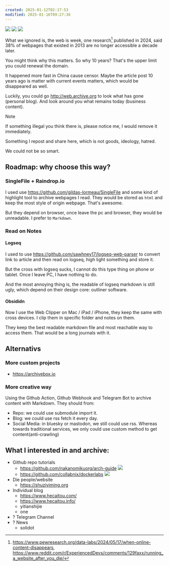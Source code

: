 ```yaml
---
created: 2025-01-12T02:17:53
modified: 2025-01-16T09:27:36
---
```


![](https://img.shields.io/github/stars/bGZo/archives?style=for-the-badge&label=stars) ![](https://img.shields.io/github/repo-size/bGZo/archives?style=for-the-badge&label=size) ![](https://img.shields.io/github/created-at/bGZo/archives?style=for-the-badge&label=since)

What we ignored is, the web is week, one research[^web-page-research] published in 2024, said 38% of webpages that existed in 2013 are no longer accessible a decade later.

You might think why this matters. So why 10 years? That's the upper limit you could renewal the domain.

It happened more fast in China cause censor. Maybe the article post 10 years ago is matter with current events matters, which would be disappeared as well.

Luckily, you could go http://web.archive.org to look what has gone (personal blog). And look around you what remains today (business content).

> [!note]
> If something illegal you think there is, please notice me, I would remove it immediately.

Something I repost and share here, which is not goods, ideology, hatred.

We could not be so smart.

## Roadmap: why choose this way?

### SingleFile + Raindrop.io

I used use https://github.com/gildas-lormeau/SingleFile and some kind of highlight tool to archive webpages I read. They would be stored as `html` and keep the most style of origin webpage. That's awesome.

But they depend on browser, once leave the pc and browser, they would be unreadable. I prefer to `Markdown`.

### Read on Notes
#### Logseq

I used to use https://github.com/sawhney17/logseq-web-parser to convert link to article and then read on logseq, high light something and store it.

But the cross with logseq sucks, I cannot do this type thing on phone or tablet. Once I leave PC, I have nothing to do.

And the most annoying thing is, the readable of logseq markdown is still ugly, which depend on their design core: outliner software.

#### Obsididn

Now I use the Web Clipper on Mac / iPad / iPhone, they keep the same with cross devices. I clip them in specific folder and notes on them.

They keep the best readable markdown file and most reachable way to access them. That would be a long journals with it.

## Alternativs

### More custom projects

- https://archivebox.io

### More creative way

Using the Github Action, Github Webhook and Telegram Bot to archive content with Markdown. They should from:

- Repo: we could use submodule import it.
- Blog: we could use rss fetch it every day.
- Social Media: in bluesky or mastodon, we still could use rss. Whereas towards traditional services, we only could use custom method to get content(anti-crawling)

## What I interested in and archive:

- Github repo tutorials
    - https://github.com/nakanomikuorg/arch-guide ![](https://img.shields.io/github/repo-size/nakanomikuorg/arch-guide)
    - https://github.com/collabnix/dockerlabs ![](https://img.shields.io/github/repo-size/collabnix/dockerlabs)
- Die people/website
    - https://shuziyiming.org
- Individual blog
    - https://www.hecaitou.com/
    - https://www.hecaitou.info/
    - yitianshijie
    - one
- ? Telegram Channel
- ? News
    - solidot

[^web-page-research]: https://www.pewresearch.org/data-labs/2024/05/17/when-online-content-disappears, https://www.reddit.com/r/ExperiencedDevs/comments/129faxx/running_a_website_after_you_die/
